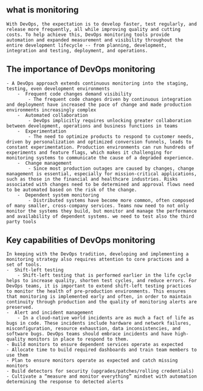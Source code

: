 ## what is monitoring
    With DevOps, the expectation is to develop faster, test regularly, and release more frequently, all while improving quality and cutting costs. To help achieve this, DevOps monitoring tools provide automation and expanded measurement and visibility throughout the entire development lifecycle -- from planning, development, integration and testing, deployment, and operations.

##  The importance of DevOps monitoring 
    - A DevOps approach extends continuous monitoring into the staging, testing, even development environments
        -  Frequent code changes demand visibility 
            - The frequent code changes driven by continuous integration and deployment have increased the pace of change and made production environments increasingly complex
        -  Automated collaboration 
            - DevOps implicitly requires unlocking greater collaboration between development, operations and business functions in teams
        -  Experimentation 
            - The need to optimize products to respond to customer needs, driven by personalization and optimized conversion funnels, leads to constant experimentation. Production environments can run hundreds of experiments and feature flags, which makes it challenging for monitoring systems to communicate the cause of a degraded experience.
        -  Change management 
            - Since most production outages are caused by changes, change management is essential, especially for mission-critical applications, such as those in the financial and healthcare industries. Risks associated with changes need to be determined and approval flows need to be automated based on the risk of the change.
        -  Dependent system monitoring 
            - Distributed systems have become more common, often composed of many smaller, cross-company services. Teams now need to not only monitor the systems they build, but monitor and manage the performance and availability of dependent systems. we need to test also the third party tools

##  Key capabilities of DevOps monitoring 
    In keeping with the DevOps tradition, developing and implementing a monitoring strategy also requires attention to core practices and a set of tools.
    -  Shift-left testing 
        - Shift-left testing that is performed earlier in the life cycle helps to increase quality, shorten test cycles, and reduce errors. For DevOps teams, it is important to extend shift-left testing practices to monitor the health of pre-production environments. This ensures that monitoring is implemented early and often, in order to maintain continuity through production and the quality of monitoring alerts are preserved. 
    -  Alert and incident management 
        - In a cloud-native world incidents are as much a fact of life as bugs in code. These incidents include hardware and network failures, misconfiguration, resource exhaustion, data inconsistencies, and software bugs. DevOps teams should embrace incidents and have high-quality monitors in place to respond to them.
    - Build monitors to ensure dependent services operate as expected
    - Allocate time to build required dashboards and train team members to use them
    - Plan to ensure monitors operate as expected and catch missing monitors
    - Build detectors for security (upgrades/patches/rolling credentials)
    - Cultivate a “measure and monitor everything” mindset with automation determining the response to detected alerts